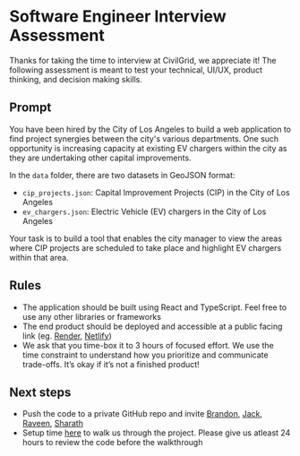 # Software Engineer Interview Assessment

Thanks for taking the time to interview at CivilGrid, we appreciate it! The following assessment is meant to test your technical, UI/UX, product thinking, and decision making skills.

## Prompt

You have been hired by the City of Los Angeles to build a web application to find project synergies between the city's various departments. One such opportunity is increasing capacity at existing EV chargers within the city as they are undertaking other capital improvements.

In the `data` folder, there are two datasets in GeoJSON format:

- `cip_projects.json`: Capital Improvement Projects (CIP) in the City of Los Angeles
- `ev_chargers.json`: Electric Vehicle (EV) chargers in the City of Los Angeles

Your task is to build a tool that enables the city manager to view the areas where CIP projects are scheduled to take place and highlight EV chargers within that area.

## Rules

- The application should be built using React and TypeScript. Feel free to use any other libraries or frameworks
- The end product should be deployed and accessible at a public facing link (eg. [Render](https://render.com), [Netlify](https://netlify.com))
- We ask that you time-box it to 3 hours of focused effort. We use the time constraint to understand how you prioritize and communicate trade-offs. It’s okay if it’s not a finished product!

## Next steps

- Push the code to a private GitHub repo and invite [Brandon](https://github.com/brandonfcohen1), [Jack](https://github.com/jackmoorman), [Raveen](https://github.com/iamnotreddy), [Sharath](https://github.com/sharathprabhal)
- Setup time [here](https://calendly.com/sharathprabhal/45m) to walk us through the project. Please give us atleast 24 hours to review the code before the walkthrough

